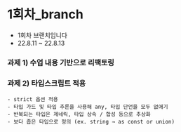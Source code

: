 # 1회차_branch
- 1회차 브랜치입니다
- 22.8.11 ~ 22.8.13

### 과제 1) 수업 내용 기반으로 리팩토링

### 과제 2) 타입스크립트 적용
    - strict 옵션 적용
    - 타입 가드 및 타입 추론을 사용해 any, 타입 단언을 모두 없애기
    - 반복되는 타입은 제네릭, 타입 상속 / 합성 등으로 추상화
    - 보다 좁은 타입으로 정의 (ex. string → as const or union)
